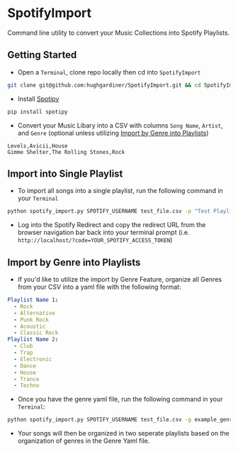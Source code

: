 # SpotifyImport

Command line utility to convert your Music Collections into Spotify Playlists.

## Getting Started
- Open a `Terminal`, clone repo locally then cd into `SpotifyImport`
```bash
git clone git@github.com:hughgardiner/SpotifyImport.git && cd SpotifyImport
```
- Install [Spotipy](https://spotipy.readthedocs.io/en/latest/)
```bash
pip install spotipy
```
- Convert your Music Libary into a CSV with columns `Song Name`, `Artist`, and `Genre` (optional unless utilizing [Import by Genre into Playlists](#import-by-genre-into-playlists))
```csv
Levels,Avicii,House
Gimme Shelter,The Rolling Stones,Rock
```
## Import into Single Playlist
- To import all songs into a single playlist, run the following command in your `Terminal`
```bash
python spotify_import.py SPOTIFY_USERNAME test_file.csv -p "Test Playlist"
```
- Log into the Spotify Redirect and copy the redirect URL from the browser navigation bar back into your terminal prompt (i.e. `http://localhost/?code=YOUR_SPOTIFY_ACCESS_TOKEN`)

## Import by Genre into Playlists
- If you'd like to utilize the import by Genre Feature, organize all Genres from your CSV into a yaml file with the following format:
```yaml
Playlist Name 1:
  - Rock
  - Alternative
  - Punk Rock
  - Acoustic
  - Classic Rock
Playlist Name 2:
  - Club
  - Trap
  - Electronic
  - Dance
  - House
  - Trance
  - Techno
```
- Once you have the genre yaml file, run the following command in your `Terminal`:
```bash
python spotify_import.py SPOTIFY_USERNAME test_file.csv -g example_genre_file.yml
```
- Your songs will then be organized in two seperate playlists based on the organization of genres in the Genre Yaml file.
